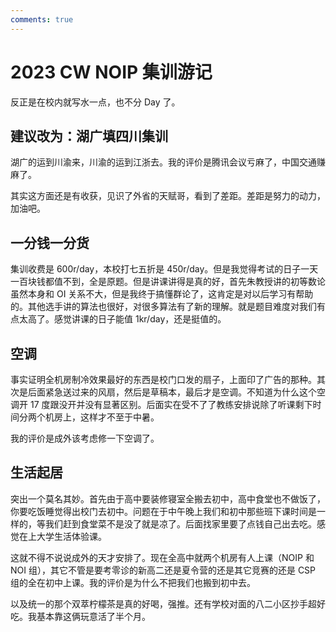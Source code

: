 ```yaml
---
comments: true
---
```


# 2023 CW NOIP 集训游记

反正是在校内就写水一点，也不分 Day 了。

## 建议改为：湖广填四川集训

湖广的运到川渝来，川渝的运到江浙去。我的评价是腾讯会议亏麻了，中国交通赚麻了。

其实这方面还是有收获，见识了外省的天赋哥，看到了差距。差距是努力的动力，加油吧。

## 一分钱一分货

集训收费是 600r/day，本校打七五折是 450r/day。但是我觉得考试的日子一天一百块钱都值不到，全是原题。但是讲课讲得是真的好，首先朱教授讲的初等数论虽然本身和 OI 关系不大，但是我终于搞懂群论了，这肯定是对以后学习有帮助的。其他选手讲的算法也很好，对很多算法有了新的理解。就是题目难度对我们有点太高了。感觉讲课的日子能值 1kr/day，还是挺值的。

## 空调

事实证明全机房制冷效果最好的东西是校门口发的扇子，上面印了广告的那种。其次是后面紧急送过来的风扇，然后是草稿本，最后才是空调。不知道为什么这个空调开 17 度跟没开并没有显著区别。后面实在受不了了教练安排说除了听课剩下时间分两个机房上，这样才不至于中暑。

我的评价是成外该考虑修一下空调了。

## 生活起居

突出一个莫名其妙。首先由于高中要装修寝室全搬去初中，高中食堂也不做饭了，你要吃饭睡觉得出校门去初中。问题在于中午晚上我们和初中那些班下课时间是一样的，等我们赶到食堂菜不是没了就是凉了。后面找家里要了点钱自己出去吃。感觉在上大学生活体验课。

这就不得不说说成外的天才安排了。现在全高中就两个机房有人上课（NOIP 和 NOI 组），其它不管是要考零诊的新高二还是夏令营的还是其它竞赛的还是 CSP 组的全在初中上课。我的评价是为什么不把我们也搬到初中去。

以及统一的那个双萃柠檬茶是真的好喝，强推。还有学校对面的八二小区抄手超好吃。我基本靠这俩玩意活了半个月。